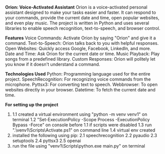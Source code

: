 
**Orion: Voice-Activated Assistant** 
Orion is a voice-activated personal assistant designed to make your tasks easier and faster. It can respond to your commands, provide the current date and time, open popular websites, and even play music. The project is written in Python and uses several libraries to enable speech recognition, text-to-speech, and browser control.

**Features**
Voice Commands: Activate Orion by saying "Orion" and give it a command.
Text-to-Speech: Orion talks back to you with helpful responses.
Open Websites: Quickly access Google, Facebook, LinkedIn, and more.
Date and Time: Ask Orion for the current date or time.
Music Playback: Play songs from a predefined library.
Custom Responses: Orion will politely let you know if it doesn't understand a command.

**Technologies Used**
Python: Programming language used for the entire project.
SpeechRecognition: For recognizing voice commands from the microphone.
Pyttsx3: For converting text to speech.
Webbrowser: To open websites directly in your browser.
Datetime: To fetch the current date and time.

**For setting up the project**
1. 1.1 created a virtual environment using "python -m venv venv1" on terminal
   1.2 "Set-ExecutionPolicy -Scope Process -ExecutionPolicy Bypass -Force" on console before 1.1 if scripts were disabled
   1.3 run ".\venv1\Scripts\Activate.ps1" on command line
   1.4 virtual env created
2. installed the following using pip:
    2.1 speechrecognition 
    2.2 pyaudio
    2.3 setuptools
    2.4 pyttsx3
    2.5 openai
3. run the file using "venv1\Scripts\python.exe main.py" on terminal
